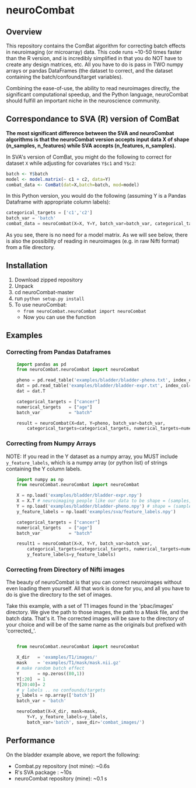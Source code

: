 # neuroCombat

## Overview
This repository contains the ComBat algorithm for correcting batch effects in neuroimaging (or microarray) data. This code runs ~10-50 times faster than the R version, and is incredibly simplified in that you do NOT have to create any design matrices, etc. All you have to do is pass in TWO numpy arrays or pandas DataFrames (the dataset to correct, and the dataset containing the batch/confound/target variables).

Combining the ease-of-use, the ability to read neuroimages directly, the significant computational speedup, and the Python language, neuroCombat should fulfill an important niche in the neuroscience community.

## Correspondance to SVA (R) version of ComBat

<b> The most significant difference between the SVA and neuroCombat algorithms is that the neuroCombat version accepts input data X of shape (n_samples, n_features) while SVA accepts (n_features, n_samples).</b>

In SVA's version of ComBat, you might do the following to correct for dataset `X` while adjusting for covariates `Y$c1` and `Y$c2`:

```R
batch <- Y$batch
model <- model.matrix(~ c1 + c2, data=Y)
combat_data <- ComBat(dat=X,batch=batch, mod=model)
```

In this Python version, you would do the following (assuming Y is a Pandas Dataframe with appropriate column labels):

```Python
categorical_targets = ['c1','c2']
batch_var = 'batch'
combat_data = neuroCombat(X=X, Y=Y, batch_var=batch_var, categorical_targets=categorical_targets)
```

As you see, there is no need for a model matrix. As we will see below, there is also the possibility of reading in neuroimages (e.g. in raw Nifti format) from a file directory. 

## Installation
1. Download zipped repository
2. Unpack
3. cd neuroCombat-master
4. run `python setup.py install`
5. To use neuroCombat:
	- `from neuroCombat.neuroCombat import neuroCombat`
	- Now you can use the function

## Examples

### Correcting from Pandas Dataframes
```python
	import pandas as pd
	from neuroCombat.neuroCombat import neuroCombat

	pheno = pd.read_table('examples/bladder/bladder-pheno.txt', index_col=0) # Y (cognitive) data
	dat = pd.read_table('examples/bladder/bladder-expr.txt', index_col=0) # X (imaging) data)
	dat = dat.T

	categorical_targets = ["cancer"]
	numerical_targets 	= ["age"]
	batch_var 			= "batch"

	result = neuroCombat(X=dat, Y=pheno, batch_var=batch_var,
		categorical_targets=categorical_targets, numerical_targets=numerical_targets)
```



### Correcting from Numpy Arrays
NOTE: If you read in the Y dataset as a numpy array, you MUST include `y_feature_labels`, which is a numpy array (or python list) of strings containing the Y column labels.

```python
	import numpy as np
	from neuroCombat.neuroCombat import neuroCombat

	X = np.load('examples/bladder/bladder-expr.npy')
	X = X.T # neuroimaging people like our data to be shape = (samples, features)
	Y = np.load('examples/bladder/bladder-pheno.npy') # shape = (samples, features)
	y_feature_labels = np.load('examples/sva/feature_labels.npy')

	categorical_targets = ["cancer"]
	numerical_targets 	= ["age"]
	batch_var 			= "batch"

	result1 = neuroCombat(X=X, Y=Y, batch_var=batch_var,
		categorical_targets=categorical_targets, numerical_targets=numerical_targets,
		y_feature_labels=y_feature_labels)
```

### Correcting from Directory of Nifti images
The beauty of neuroCombat is that you can correct neuroimages without even loading them yourself. All that work is done for you, and all you have to do is give the directory to the set of images.

Take this example, with a set of T1 images found in the 'pbac/images' directory. We give the path to those images, the path to a Mask file, and the batch data. That's it. The corrected images will be save to the directory of your choice and will be of the same name as the originals but prefixed with 'corrected_'.

```python

	from neuroCombat.neuroCombat import neuroCombat

	X_dir 	= 'examples/T1/images/'
	mask 	= 'examples/T1/mask/mask.nii.gz'
	# make random batch effect
	Y 		= np.zeros((80,1))
	Y[:20] 	= 1
	Y[20:40]= 2
	# y labels .. no confounds/targets
	y_labels = np.array(['batch'])
	batch_var = 'batch'

	neuroCombat(X=X_dir, mask=mask,
		Y=Y, y_feature_labels=y_labels,
		batch_var='batch', save_dir='combat_images/')
```

## Performance
On the bladder example above, we report the following:

- Combat.py repository (not mine): ~0.6s
- R's SVA package : ~10s
- neuroCombat repository (mine): ~0.1 s